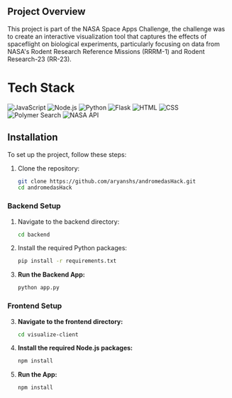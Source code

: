 ## Project Overview

This project is part of the NASA Space Apps Challenge, the challenge was to create an interactive visualization tool that captures the effects of spaceflight on biological experiments, particularly focusing on data from NASA's Rodent Research Reference Missions (RRRM-1) and Rodent Research-23 (RR-23).

# Tech Stack

![JavaScript](https://img.shields.io/badge/JavaScript-F7DF1E?style=flat-square&logo=javascript&logoColor=black)
![Node.js](https://img.shields.io/badge/Node.js-339933?style=flat-square&logo=node.js&logoColor=white)
![Python](https://img.shields.io/badge/Python-3776AB?style=flat-square&logo=python&logoColor=white)
![Flask](https://img.shields.io/badge/Flask-000000?style=flat-square&logo=flask&logoColor=white)
![HTML](https://img.shields.io/badge/HTML-E34F26?style=flat-square&logo=html5&logoColor=white)
![CSS](https://img.shields.io/badge/CSS-1572B6?style=flat-square&logo=css3&logoColor=white)
![Polymer Search](https://img.shields.io/badge/Polymer%20Search-000000?style=flat-square&logo=google&logoColor=white)
![NASA API](https://img.shields.io/badge/NASA%20API-000000?style=flat-square&logo=nasa&logoColor=white)


## Installation

To set up the project, follow these steps:
1. Clone the repository:
   ```bash
   git clone https://github.com/aryanshs/andromedasHack.git
   cd andromedasHack

### Backend Setup

1. Navigate to the backend directory:
   ```bash
   cd backend
   
2. Install the required Python packages:
   ```bash
   pip install -r requirements.txt
   
3. **Run the Backend App:**

   ```bash
   python app.py


### Frontend Setup

3. **Navigate to the frontend directory:**

   ```bash
   cd visualize-client

3. **Install the required Node.js packages:**

   ```bash
   npm install
   
3. **Run the App:**

   ```bash
   npm install

